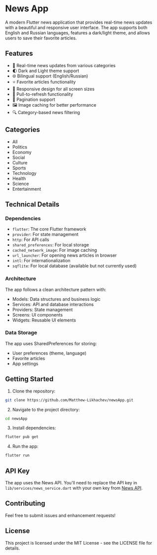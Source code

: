 # News App

A modern Flutter news application that provides real-time news updates with a beautiful and responsive user interface. The app supports both English and Russian languages, features a dark/light theme, and allows users to save their favorite articles.

## Features

- 📰 Real-time news updates from various categories
- 🌓 Dark and Light theme support
- 🌐 Bilingual support (English/Russian)
- ⭐ Favorite articles functionality
- 📱 Responsive design for all screen sizes
- 🔄 Pull-to-refresh functionality
- 📄 Pagination support
- 🖼️ Image caching for better performance
- 🔍 Category-based news filtering

## Categories

- All
- Politics
- Economy
- Social
- Culture
- Sports
- Technology
- Health
- Science
- Entertainment

## Technical Details

### Dependencies

- `flutter`: The core Flutter framework
- `provider`: For state management
- `http`: For API calls
- `shared_preferences`: For local storage
- `cached_network_image`: For image caching
- `url_launcher`: For opening news articles in browser
- `intl`: For internationalization
- `sqflite`: For local database (available but not currently used)

### Architecture

The app follows a clean architecture pattern with:
- Models: Data structures and business logic
- Services: API and database interactions
- Providers: State management
- Screens: UI components
- Widgets: Reusable UI elements

### Data Storage

The app uses SharedPreferences for storing:
- User preferences (theme, language)
- Favorite articles
- App settings

## Getting Started

1. Clone the repository:
```bash
git clone https://github.com/Matthew-Likhachev/newsApp.git
```

2. Navigate to the project directory:
```bash
cd newsApp
```

3. Install dependencies:
```bash
flutter pub get
```

4. Run the app:
```bash
flutter run
```

## API Key

The app uses the News API. You'll need to replace the API key in `lib/services/news_service.dart` with your own key from [News API](https://newsapi.org/).

## Contributing

Feel free to submit issues and enhancement requests!

## License

This project is licensed under the MIT License - see the LICENSE file for details.
